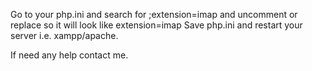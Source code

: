 Go to your php.ini and search for
;extension=imap
and uncomment or replace so it will look like
extension=imap
Save php.ini and restart your server i.e. xampp/apache.

If need any help contact me.

